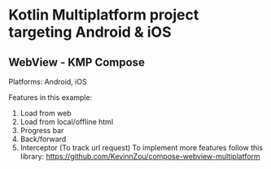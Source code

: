 # Kotlin Multiplatform project targeting Android & iOS

## WebView - KMP Compose

Platforms: Android, iOS

Features in this example:
1. Load from web
2. Load from local/offline html
3. Progress bar
4. Back/forward
5. Interceptor (To track url request)
To implement more features follow this library: https://github.com/KevinnZou/compose-webview-multiplatform

